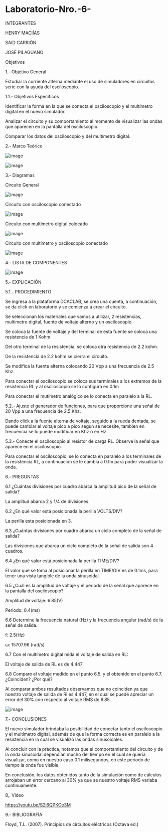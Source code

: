 # Laboratorio-Nro.-6-

INTEGRANTES

HENRY MACIÍAS

SAID CARRIÓN

JOSÉ PILAGUANO

Objetivos

1.- Objetivo General

Estudiar la corriente alterna mediante el uso de simuladores en circuitos serie con la ayuda del osciloscopio.

1.1.- Objetivos Específicos

Identificar la forma en la que se conecta el osciloscopio y el multímetro digital en el nuevo simulador.

Analizar el circuito y su comportamiento al momento de visualizar las ondas que aparecen en la pantalla del osciloscopio.

Comparar los datos del osciloscopio y del multímetro digital.

2.- Marco Teórico

![image](https://user-images.githubusercontent.com/116677175/212963886-f89b1ce7-260d-460c-bad0-86382e5508c6.png)

![image](https://user-images.githubusercontent.com/116677175/212963984-b885cacc-eaab-4436-b268-5f99230cc24b.png)

3.- Diagramas

Circuito General

![image](https://user-images.githubusercontent.com/116677175/212964083-21783294-1977-477c-b8a3-d28302078f76.png)

Circuito con osciloscopio conectado

![image](https://user-images.githubusercontent.com/116677175/212964175-b49d43ac-9e98-47ec-b27f-4ee2fdc16154.png)

Circuito con multímetro digital colocado

![image](https://user-images.githubusercontent.com/116677175/212964253-b7a5a287-a21e-4cb6-814d-adb6a48ffbc3.png)

Circuito con multímetro y osciloscopio conectado

![image](https://user-images.githubusercontent.com/116677175/212964336-71d50439-f4e4-4047-a0eb-a8fb618b9be7.png)

4.- LISTA DE COMPONENTES

![image](https://user-images.githubusercontent.com/116677175/212964443-3d9f2379-78e6-41a9-866e-9fbf11b54244.png)

5.- EXPLICACIÓN

5.1.- PROCEDIMIENTO

Se ingresa a la plataforma DCACLAB, se crea una cuenta, a continuación, se da click en laboratorio y se comienza a crear el circuito.

Se seleccionan los materiales que vamos a utilizar, 2 resistencias, multimetro digital, fuente de voltaje alterno y un osciloscopio.

Se coloca la fuente de voltaje y del terminal de esta fuente se coloca una resistencia de 1 Kohm.

Del otro terminal de la resistencia, se coloca otra resistencia de 2.2 kohm.

De la resistencia de 2.2 kohm se cierra el circuito.

Se modifica la fuente alterna colocando 20 Vpp a una frecuencia de 2.5 Khz.

Para conectar el osciloscopio se coloca sus terminales a los extremos de la resistencia RL y al osciloscopio se lo configura en 0.1m

Para conectar el mutímetro analógico se lo conecta en paralelo a la RL.

5.2.- Ajuste el generador de funciones, para que proporcione una señal de 20 Vpp a una frecuencia de 2.5 Khz.

Dando click a la fuente alterna de voltaje, seguido a la rueda dentada, se puede cambiar el voltaje pico a pico segun se necesite, tambien en frecuencia se lo puede modificar en Khz o en Hz.

5.3.- Conecte el osciloscopio al resistor de carga RL. Observe la señal que aparece en el osciloscopio.

Para conectar el osciloscopio, se lo conecta en paralelo a los terminales de la resistencia RL, a continuación se le cambia a 0.1m para poder visualizar la onda.

6.- PREGUNTAS

6.1 ¿Cuántas divisiones por cuadro abarca la amplitud pico de la señal de salida?

La amplitud abarca 2 y 1/4 de divisiones.

6.2 ¿En qué valor está posicionada la perilla VOLTS/DIV?

La perilla esta posicionada en 3.

6.3 ¿Cuántas divisiones por cuadro abarca un ciclo completo de la señal de salida?

Las divisiones que abarca un ciclo completo de la señal de salida son 4 cuadros.

6.4 ¿En qué valor está posicionada la perilla TIME/DIV?

El valor que se toma al posicionar la perilla en TIME/DIV es de 0.1ms, para tener una vista tangible de la onda sinusoidal.

6.5 ¿Cuál es la amplitud de voltaje y el periodo de la señal que aparece en la pantalla del osciloscopio?

Amplitud de voltaje: 6.85(V)

Periodo: 0.4(ms)

6.6 Determine la frecuencia natural (Hz) y la frecuencia angular (rad/s) de la señal de salida.

f: 2.5(Hz)

ω: 15707.96 (rad/s)

6.7 Con el multímetro digital mida el voltaje de salida en RL:

El voltaje de salida de RL es de 4.447

6.8 Compare el voltaje medido en el punto 6.5. y el obtenido en el punto 6.7. ¿Coinciden? ¿Por qué?

Al comparar ambos resultados observamos que no coinciden ya que nuestro voltaje de salida de Rl es 4.447, en el cual se puede apreciar un error del 30% con respecto al voltaje RMS de 6.85.

![image](https://user-images.githubusercontent.com/116677175/212964530-366aac28-4ddd-4b1d-aacb-40259c6f76a3.png)

7.- CONCLUSIONES

El nuevo simulador brindaba la posibilidad de conectar tanto el osciloscopio y el multímetro digital, además de que la forma correcta es en paralelo a la resistencia en la cual se visualizó las ondas sinusoidales.

Al concluir con la práctica, notamos que el comportamiento del circuito y de la onda sinusoidal dependían mucho del tiempo en el cual se quería visualizar, como en nuestro caso 0.1 milisegundos, en este periodo de tiempo la onda fue visible.

En conclusión, los datos obtenidos tanto de la simulación como de cálculos arrojaban un error cercano al 30% ya que se nuestro voltaje RMS variaba continuamente.

8,. Video

https://youtu.be/S2i6QPKOe3M

9.- BIBLIOGRAFÍA

Floyd, T.L. (2007). Principios de circuitos eléctricos (Octava ed.)

